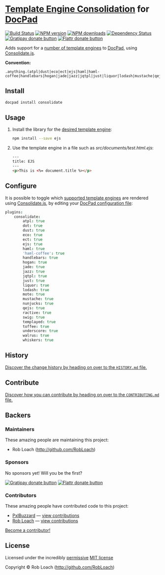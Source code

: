 # [Template Engine Consolidation](http://github.com/visionmedia/consolidate.js/) for [DocPad](https://docpad.org)

<!-- BADGES/ -->

[![Build Status](https://img.shields.io/travis/RobLoach/docpad-plugin-consolidate/master.svg)](http://travis-ci.org/RobLoach/docpad-plugin-consolidate "Check this project's build status on TravisCI")
[![NPM version](https://img.shields.io/npm/v/docpad-plugin-consolidate.svg)](https://npmjs.org/package/docpad-plugin-consolidate "View this project on NPM")
[![NPM downloads](https://img.shields.io/npm/dm/docpad-plugin-consolidate.svg)](https://npmjs.org/package/docpad-plugin-consolidate "View this project on NPM")
[![Dependency Status](https://img.shields.io/david/true.svg)](https://david-dm.org/true)<br/>
[![Gratipay donate button](https://img.shields.io/gratipay/RobLoach.svg)](https://www.gratipay.com/RobLoach/ "Donate weekly to this project using Gratipay")
[![Flattr donate button](https://img.shields.io/badge/flattr-donate-yellow.svg)](http://flattr.com/thing/2257574/RobLoach "Donate monthly to this project using Flattr")

<!-- /BADGES -->


Adds support for a [number of template engines](https://github.com/visionmedia/consolidate.js/#supported-template-engines)
to [DocPad](https://docpad.org), using [Consolidate.js](http://github.com/visionmedia/consolidate.js).

**Convention:**
```
.anything.(atpl|dust|eco|ect|ejs|haml|haml-coffee|handlebars|hogan|jade|jazz|jqtpl|just|liquor|lodash|mustache|qejs|ractive|swig|templayed|toffee|underscore|walrus|whiskers)
```


<!-- INSTALL/ -->

## Install

``` bash
docpad install consolidate
```

<!-- /INSTALL -->


## Usage

1. Install the library for the [desired template engine](https://github.com/visionmedia/consolidate.js/#supported-template-engines):
	``` bash
	npm install --save ejs
	```

2. Use the template engine in a file such as *src/documents/test.html.ejs*:
	``` html
	---
	title: EJS
	---
	<p>This is <%= document.title %></p>
	```


## Configure

It is possible to toggle which [supported template engines](https://github.com/visionmedia/consolidate.js/#supported-template-engines)
are rendered using [Consolidate.js](http://github.com/visionmedia/consolidate.js/),
by editing your [DocPad configuration file](http://docpad.org/docs/config):

``` coffee
plugins:
	consolidate:
		atpl: true
		dot: true
		dust: true
		eco: true
		ect: true
		ejs: true
		haml: true
		'haml-coffee': true
		handlebars: true
		hogan: true
		jade: true
		jazz: true
		jqtpl: true
		just: true
		liquor: true
		lodash: true
		mote: true
		mustache: true
		nunjucks: true
		qejs: true
		ractive: true
		swig: true
		templayed: true
		toffee: true
		underscore: true
		walrus: true
		whiskers: true
```


<!-- HISTORY/ -->

## History
[Discover the change history by heading on over to the `HISTORY.md` file.](https://github.com/RobLoach/docpad-plugin-consolidate/blob/master/HISTORY.md#files)

<!-- /HISTORY -->


<!-- CONTRIBUTE/ -->

## Contribute

[Discover how you can contribute by heading on over to the `CONTRIBUTING.md` file.](https://github.com/RobLoach/docpad-plugin-consolidate/blob/master/CONTRIBUTING.md#files)

<!-- /CONTRIBUTE -->


<!-- BACKERS/ -->

## Backers

### Maintainers

These amazing people are maintaining this project:

- Rob Loach (http://github.com/RobLoach)

### Sponsors

No sponsors yet! Will you be the first?

[![Gratipay donate button](https://img.shields.io/gratipay/RobLoach.svg)](https://www.gratipay.com/RobLoach/ "Donate weekly to this project using Gratipay")
[![Flattr donate button](https://img.shields.io/badge/flattr-donate-yellow.svg)](http://flattr.com/thing/2257574/RobLoach "Donate monthly to this project using Flattr")

### Contributors

These amazing people have contributed code to this project:

- [PxlBuzzard](https://github.com/PxlBuzzard) — [view contributions](https://github.com/RobLoach/docpad-plugin-consolidate/commits?author=PxlBuzzard)
- [Rob Loach](http://github.com/RobLoach) — [view contributions](https://github.com/RobLoach/docpad-plugin-consolidate/commits?author=RobLoach)

[Become a contributor!](https://github.com/RobLoach/docpad-plugin-consolidate/blob/master/CONTRIBUTING.md#files)

<!-- /BACKERS -->


<!-- LICENSE/ -->

## License

Licensed under the incredibly [permissive](http://en.wikipedia.org/wiki/Permissive_free_software_licence) [MIT license](http://creativecommons.org/licenses/MIT/)

Copyright &copy; Rob Loach (http://github.com/RobLoach)

<!-- /LICENSE -->



